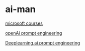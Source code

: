 # ai-man

[microsoft courses](https://microsoft.github.io/AI-For-Beginners/)

[openAi prompt engineering](https://platform.openai.com/docs/guides/prompt-engineering)

[Deeplearning.ai prompt engineering](
https://www.deeplearning.ai/short-courses/chatgpt-prompt-engineering-for-developers/)
